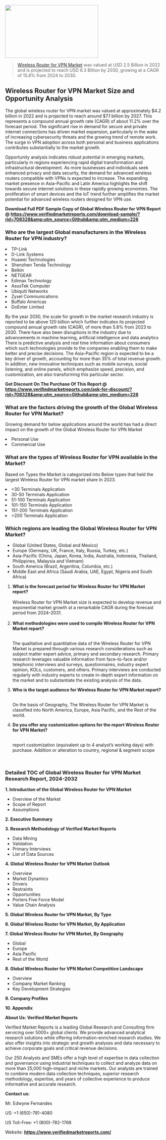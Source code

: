 <img src="https://ffe5etoiles.com/wp-content/uploads/2024/12/MST1-300x171.png" alt="" width="300" height="171" class="alignnone size-medium wp-image-20088" /><blockquote><p><p><a href="https://www.verifiedmarketreports.com/download-sample/?rid=708328&utm_source=Github&utm_medium=226" target="_blank">Wireless Router for VPN Market</a> was valued at USD 2.5 Billion in 2022 and is projected to reach USD 6.3 Billion by 2030, growing at a CAGR of 15.8% from 2024 to 2030.</p></blockquote><p><h2>Wireless Router for VPN Market Size and Opportunity Analysis</h2><p>The global wireless router for VPN market was valued at approximately $4.2 billion in 2022 and is projected to reach around $7.1 billion by 2027. This represents a compound annual growth rate (CAGR) of about 11.2% over the forecast period. The significant rise in demand for secure and private internet connections has driven market expansion, particularly in the wake of increasing cybersecurity threats and the growing trend of remote work. The surge in VPN adoption across both personal and business applications contributes substantially to the market growth.</p><p>Opportunity analysis indicates robust potential in emerging markets, particularly in regions experiencing rapid digital transformation and infrastructural development. As more businesses and individuals seek enhanced privacy and data security, the demand for advanced wireless routers compatible with VPNs is expected to increase. The expanding market presence in Asia-Pacific and Latin America highlights the shift towards secure internet solutions in these rapidly growing economies. The proliferation of smart devices and the IoT trend further amplifies the market potential for advanced wireless routers designed for VPN use.</p></p><p class=""><strong>Download Full PDF Sample Copy of Global Wireless Router for VPN Report @ <a href="https://www.verifiedmarketreports.com/download-sample/?rid=708328&amp;utm_source=Github&amp;utm_medium=226" target="_blank">https://www.verifiedmarketreports.com/download-sample/?rid=708328&amp;utm_source=Github&amp;utm_medium=226</a></strong></p><h3 id="" class="">Who are the largest Global manufacturers in the Wireless Router for VPN industry?</h3><p><li>TP-Link</li><li> D-Link Systems</li><li> Huawei Technologies</li><li> Shenzhen Tenda Technology</li><li> Belkin</li><li> NETGEAR</li><li> Edimax Technology</li><li> AsusTek Computer</li><li> Ubiquiti Networks</li><li> Zyxel Communications</li><li> Buffalo Americas</li><li> DoEnter Limited</li></p><div class=""><div class="" dir="" data-message-author-role="" data-message-id="" data-message-model-slug=""><div class=""><div class=""><div class=""><div class="" dir="" data-message-author-role="" data-message-id="" data-message-model-slug=""><div class=""><div class=""><p>By the year 2030, the scale for growth in the market research industry is reported to be above 120 billion which further indicates its projected compound annual growth rate (CAGR), of more than 5.8% from 2023 to 2030. There have also been disruptions in the industry due to advancements in machine learning, artificial intelligence and data analytics There is predictive analysis and real time information about consumers which such technologies provide to the companies enabling them to make better and precise decisions. The Asia-Pacific region is expected to be a key driver of growth, accounting for more than 35% of total revenue growth. In addition, new innovative techniques such as mobile surveys, social listening, and online panels, which emphasize speed, precision, and customization, are also transforming this particular sector.</p><p><strong>Get Discount On The Purchase Of This Report @&nbsp; <a href="https://www.verifiedmarketreports.com/ask-for-discount/?rid=708328&amp;utm_source=Github&amp;utm_medium=226" target="_blank">https://www.verifiedmarketreports.com/ask-for-discount/?rid=708328&amp;utm_source=Github&amp;utm_medium=226</a></strong></p></div></div></div></div></div></div></div></div><h3 id="" class="">What are the factors driving the growth of the Global Wireless Router for VPN Market?</h3><p id="" class="">Growing demand for below applications around the world has had a direct impact on the growth of the Global Wireless Router for VPN Market</p><p id="" class=""><li>Personal Use</li><li> Commercial Use</li></p><h3 id="" class="">What are the types of Wireless Router for VPN available in the Market?</h3><p id="" class="">Based on Types the Market is categorized into Below types that held the largest Wireless Router for VPN market share In 2023.</p><p id="" class=""><li><30 Terminals Application</li><li> 30-50 Terminals Application</li><li> 51-100 Terminals Application</li><li> 101-150 Terminals Application</li><li> 151-200 Terminals Application</li><li> >200 Terminals Application</li></p><h3 id="" class="">Which regions are leading the Global Wireless Router for VPN Market?</h3><ul><li>Global (United States, Global and Mexico)</li><li>Europe (Germany, UK, France, Italy, Russia, Turkey, etc.)</li><li>Asia-Pacific (China, Japan, Korea, India, Australia, Indonesia, Thailand, Philippines, Malaysia and Vietnam)</li><li>South America (Brazil, Argentina, Columbia, etc.)</li><li>Middle East and Africa (Saudi Arabia, UAE, Egypt, Nigeria and South Africa)</li></ul><p><ol><li><strong>What is the forecast period for Wireless Router for VPN Market report?<br /></strong><br /><span data-sheets-root="1" data-sheets-value="{&quot;1&quot;:2,&quot;2&quot;:&quot;XXXX size is expected to develop revenue and exponential market growth at a remarkable CAGR during the forecast period from 2024&ndash;2030.&quot;}" data-sheets-userformat="{&quot;2&quot;:12674,&quot;4&quot;:{&quot;1&quot;:2,&quot;2&quot;:16776960},&quot;10&quot;:2,&quot;11&quot;:0,&quot;15&quot;:&quot;Arial&quot;,&quot;16&quot;:12}">Wireless Router for VPN Market size is expected to develop revenue and exponential market growth at a remarkable CAGR during the forecast period from 2024&ndash;2031.</span><br /><br /></li><li><strong>What methodologies were used to compile Wireless Router for VPN Market report?<br /><br /></strong><p>The qualitative and quantitative data of the&nbsp;Wireless Router for VPN Market is prepared through various research considerations such as subject matter expert advice, primary and secondary research. Primary research leverages valuable information from face-to-face and/or telephonic interviews and surveys, questionnaires, industry expert opinion, KOLs, customers, and others. Primary interviews are conducted regularly with industry experts to create in-depth expert information on the market and to substantiate the existing analysis of the data.&nbsp;</p></li><li><strong>Who is the target audience for Wireless Router for VPN Market report?<br /><br /></strong><p>On the basis of Geography, The&nbsp;Wireless Router for VPN Market is classified into North America, Europe, Asia Pacific, and the Rest of the world.</p></li><li><strong>Do you offer any customization options for the report Wireless Router for VPN Market?<br /><br /></strong><p>report customization (equivalent up to 4 analyst&rsquo;s working days) with purchase. Addition or alteration to country, regional &amp; segment scope</p><p>&nbsp;</p></li></ol></p><h3 id="" class="">Detailed TOC of Global Wireless Router for VPN Market Research Report, 2024-2032</h3><p id="" class=""><strong>1. Introduction of the Global Wireless Router for VPN Market</strong></p><ul><li>Overview of the Market</li><li>Scope of Report</li><li>Assumptions</li></ul><p id="" class=""><strong>2. Executive Summary</strong></p><p id="" class=""><strong>3. Research Methodology of&nbsp;Verified Market Reports</strong></p><ul><li>Data Mining</li><li>Validation</li><li>Primary Interviews</li><li>List of Data Sources</li></ul><p id="" class=""><strong>4. Global Wireless Router for VPN Market Outlook</strong></p><ul><li>Overview</li><li>Market Dynamics</li><li>Drivers</li><li>Restraints</li><li>Opportunities</li><li>Porters Five Force Model</li><li>Value Chain Analysis</li></ul><p id="" class=""><strong>5. Global Wireless Router for VPN Market, By&nbsp;Type</strong></p><p id="" class=""><strong>6. Global Wireless Router for VPN Market, By Application</strong></p><p id="" class=""><strong>7. Global Wireless Router for VPN Market, By Geography</strong></p><ul><li>Global</li><li>Europe</li><li>Asia Pacific</li><li>Rest of the World</li></ul><p id="" class=""><strong>8. Global Wireless Router for VPN Market Competitive Landscape</strong></p><ul><li>Overview</li><li>Company Market Ranking</li><li>Key Development Strategies</li></ul><p id="" class=""><strong>9. Company Profiles</strong></p><p id="" class=""><strong>10. Appendix</strong></p><p id="" class=""><strong>About Us: Verified Market Reports</strong></p><p id="" class="">Verified Market Reports is a leading Global Research and Consulting firm servicing over 5000+ global clients. We provide advanced analytical research solutions while offering information-enriched research studies. We also offer insights into strategic and growth analyses and data necessary to achieve corporate goals and critical revenue decisions.</p><p id="" class="">Our 250 Analysts and SMEs offer a high level of expertise in data collection and governance using industrial techniques to collect and analyze data on more than 25,000 high-impact and niche markets. Our analysts are trained to combine modern data collection techniques, superior research methodology, expertise, and years of collective experience to produce informative and accurate research.</p><p id="" class=""><strong>Contact us:</strong></p><p id="" class="">Mr. Edwyne Fernandes</p><p id="" class="">US: +1 (650)-781-4080</p><p id="" class="">US Toll-Free: +1 (800)-782-1768</p><p id="" class="">Website: <a target="" data-test-app-aware-link=""><strong>https://www.verifiedmarketreports.com/</strong></a></p>
